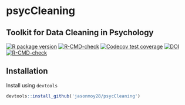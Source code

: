 # psycCleaning
## Toolkit for Data Cleaning in Psychology


<!-- badges: start -->
[![R package version](https://img.shields.io/github/r-package/v/jasonmoy28/psycCleaning)]()
[![R-CMD-check](https://github.com/jasonmoy28/psycCleaning/workflows/R-CMD-check/badge.svg)](https://github.com/jasonmoy28/psycCleaning/actions)
[![Codecov test coverage](https://codecov.io/gh/jasonmoy28/psycCleaning/branch/master/graph/badge.svg)](https://codecov.io/gh/jasonmoy28/psycCleaning?branch=master)
[![DOI](https://zenodo.org/badge/355749017.svg)](https://zenodo.org/badge/latestdoi/355749017)
[![R-CMD-check](https://github.com/jasonmoy28/psycCleaning/actions/workflows/R-CMD-check.yaml/badge.svg)](https://github.com/jasonmoy28/psycCleaning/actions/workflows/R-CMD-check.yaml)
<!-- badges: end -->


## Installation
Install using `devtools`
```R
devtools::install_github('jasonmoy28/psycCleaning')
```

